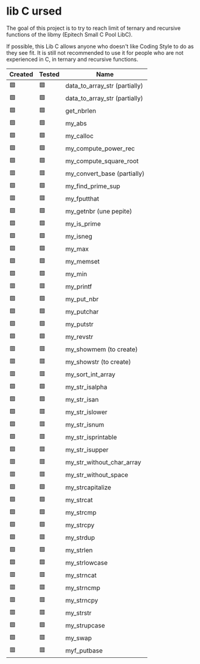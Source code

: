# lib C ursed

The goal of this project is to try to reach limit of ternary and recursive functions of the libmy (Epitech Small C Pool LibC).

If possible, this Lib C allows anyone who doesn't like Coding Style to do as they see fit.
It is still not recommended to use it for people who are not experienced in C, in ternary and recursive functions.


Created        | Tested         | Name
---------------|----------------|-------
🟩 | 🟩 | data_to_array_str (partially)
🟩 | 🟩 | data_to_array_str (partially)
🟩 | 🟩 | get_nbrlen
🟩 | 🟩 | my_abs
🟩 | 🟩 | my_calloc
🟩 | 🟩 | my_compute_power_rec
🟩 | 🟩 | my_compute_square_root
🟥 | 🟥 | my_convert_base (partially)
🟩 | 🟩 | my_find_prime_sup
🟥 | 🟥 | my_fputthat
🟩 | 🟩 | my_getnbr (une pepite)
🟩 | 🟩 | my_is_prime
🟩 | 🟩 | my_isneg
🟩 | 🟩 | my_max
🟩 | 🟩 | my_memset
🟩 | 🟩 | my_min
🟥 | 🟥 | my_printf
🟩 | 🟩 | my_put_nbr
🟩 | 🟩 | my_putchar
🟩 | 🟩 | my_putstr
🟩 | 🟩 | my_revstr
🟥 | 🟥 | my_showmem (to create)
🟥 | 🟥 | my_showstr (to create)
🟥 | 🟥 | my_sort_int_array
🟩 | 🟩 | my_str_isalpha
🟩 | 🟩 | my_str_isan
🟩 | 🟥 | my_str_islower
🟩 | 🟥 | my_str_isnum
🟩 | 🟥 | my_str_isprintable
🟩 | 🟥 | my_str_isupper
🟥 | 🟥 | my_str_without_char_array
🟥 | 🟥 | my_str_without_space
🟩 | 🟩 | my_strcapitalize
🟩 | 🟩 | my_strcat
🟩 | 🟩 | my_strcmp
🟩 | 🟩 | my_strcpy
🟩 | 🟥 | my_strdup
🟩 | 🟩 | my_strlen
🟩 | 🟩 | my_strlowcase
🟥 | 🟥 | my_strncat
🟥 | 🟥 | my_strncmp
🟥 | 🟥 | my_strncpy
🟥 | 🟥 | my_strstr
🟩 | 🟩 | my_strupcase
🟩 | 🟥 | my_swap
🟥 | 🟥 | myf_putbase
